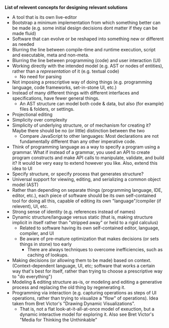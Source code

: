 **List of relevent concepts for designing relevant solutions**

* A tool that is its own live-editor
* Bootstrap a minimum implementation from which something better can be made (e.g. some initial design decisions dont matter if they can be made fluid)
* Software that can evolve or be reshaped into something new or different as needed
* Blurring the line between compile-time and runtime execution, script and executable, meta and non-meta.
* Blurring the line between programming (code) and user interaction (UI)
* Working directly with the intended model (e.g. AST or nodes of entities), rather than a *representation* of it (e.g. textual code)
  * No need for parsing
* Not imposing a prescriptive way of doing things (e.g. programming language, code frameworks, set-in-stone UI, etc.)
* Instead of many different things with different interfaces and specifications, have fewer general things.
  * An AST structure can model both code & data, but also (for example) files & folders, or settings.
* Projectional editing
* Simplicity over complexity
* Simplicity of underlying structure, or of mechanism for creating it? Maybe there should be no (or little) distinction between the two
  * Compare JavaScript to other languages: Most declarations are not fundamentally different than any other imperative code.
* Think of programming language as a way to specify a program using a grammar. What if instead of a grammar, you used an API to create program constructs and make API calls to manipulate, validate, and build it? It would be very easy to extend however you like. Also, extend this idea to UI
* Specify structure, or specify process that generates structure?
* Universal support for viewing, editing, and serializing a common object model (AST)
* Rather than depending on separate things (programming language, IDE, editor, etc.), each piece of software should be its own self-contained tool for doing all this, capable of editing its own "language"/compiler (if relevent), UI, etc.
* Strong sense of identity (e.g. references instead of names)
* Dynamic structure/language versus static (that is, making structure implicit in itself rather than "stripped away" or held to a rigid calculus)
  * Related to software having its own self-contained editor, language, compiler, and UI
  * Be aware of pre-mature optimization that makes decisions (or sets things in stone) too early
    * There are always techniques to overcome inefficiencies, such as caching of lookups.
* Making decisions (or allowing them to be made) based on context. (Context-dependent language, UI, etc; software that works a certain way that's best for itself, rather than trying to choose a prescriptive way to "do everything")
* Modeling & editing structure as-is, or modeling and editing a generative process and replacing the old thing by regenerating it.
* Programming via interaction (e.g. capturing operations as steps of UI operations, rather than trying to visualize a "flow" of operations). Idea taken from Bret Victor's "Drawing Dynamic Visualizations".
  * That is, not a flat look-at-it-all-at-once model of exeuction, but a dynamic interactive model for exploring it. Also see Bret Victor's "Media for Thinking the Unthinkable"
